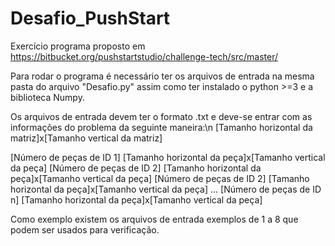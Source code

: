 # Desafio_PushStart
Exercício programa proposto em https://bitbucket.org/pushstartstudio/challenge-tech/src/master/


Para rodar o programa é necessário ter os arquivos de entrada na mesma pasta do arquivo "Desafio.py" assim como ter instalado o python >=3 e a biblioteca Numpy.

Os arquivos de entrada devem ter o formato .txt e deve-se entrar com as informações do problema da seguinte maneira:\n
[Tamanho horizontal da matriz]x[Tamanho vertical da matriz]

[Número de peças de ID 1] [Tamanho horizontal da peça]x[Tamanho vertical da peça]
[Número de peças de ID 2] [Tamanho horizontal da peça]x[Tamanho vertical da peça]
[Número de peças de ID 2] [Tamanho horizontal da peça]x[Tamanho vertical da peça]
...
[Número de peças de ID n] [Tamanho horizontal da peça]x[Tamanho vertical da peça]

Como exemplo existem os arquivos de entrada exemplos de 1 a 8 que podem ser usados para verificação.
